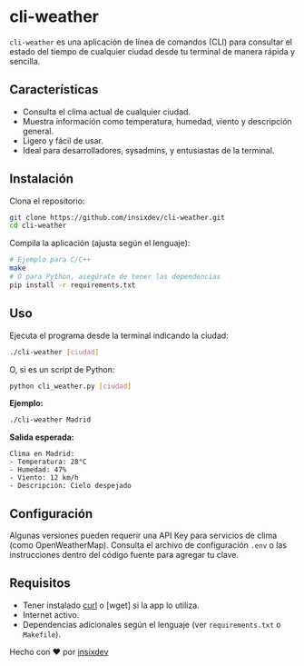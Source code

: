 # cli-weather

`cli-weather` es una aplicación de línea de comandos (CLI) para consultar el estado del tiempo de cualquier ciudad desde tu terminal de manera rápida y sencilla.

## Características

- Consulta el clima actual de cualquier ciudad.
- Muestra información como temperatura, humedad, viento y descripción general.
- Ligero y fácil de usar.
- Ideal para desarrolladores, sysadmins, y entusiastas de la terminal.

## Instalación

Clona el repositorio:

```bash
git clone https://github.com/insixdev/cli-weather.git
cd cli-weather
```

Compila la aplicación (ajusta según el lenguaje):

```bash
# Ejemplo para C/C++
make
# O para Python, asegúrate de tener las dependencias
pip install -r requirements.txt
```

## Uso

Ejecuta el programa desde la terminal indicando la ciudad:

```bash
./cli-weather [ciudad]
```
O, si es un script de Python:

```bash
python cli_weather.py [ciudad]
```

**Ejemplo:**

```bash
./cli-weather Madrid
```

**Salida esperada:**

```
Clima en Madrid:
- Temperatura: 28°C
- Humedad: 47%
- Viento: 12 km/h
- Descripción: Cielo despejado
```

## Configuración

Algunas versiones pueden requerir una API Key para servicios de clima (como OpenWeatherMap). Consulta el archivo de configuración `.env` o las instrucciones dentro del código fuente para agregar tu clave.

## Requisitos

- Tener instalado [curl](https://curl.se/) o [wget] si la app lo utiliza.
- Internet activo.
- Dependencias adicionales según el lenguaje (ver `requirements.txt` o `Makefile`).




Hecho con ❤️ por [insixdev](https://github.com/insixdev)

